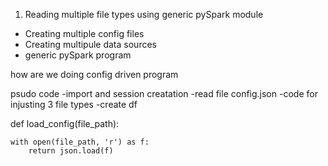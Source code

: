 1. Reading multiple file types using generic pySpark module
- Creating multiple config files
- Creating multipule data sources
- generic pySpark program 


how are we doing config driven program



psudo code
-import and session creatation
-read file config.json 
-code for injusting 3 file types
-create df




def load_config(file_path):

    
    with open(file_path, 'r') as f:
        return json.load(f)
